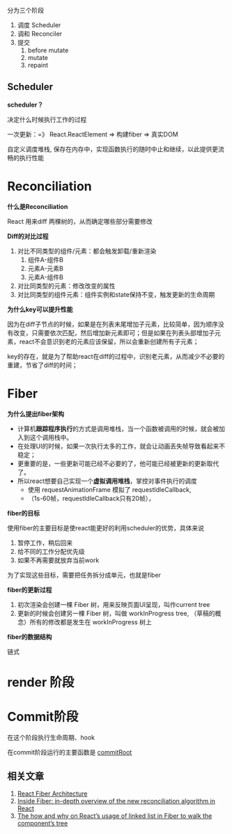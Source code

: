 分为三个阶段
1. 调度 Scheduler
2. 调和 Reconciler
3. 提交
   1. before mutate
   2. mutate
   3. repaint



## Scheduler


**scheduler？**

决定什么时候执行工作的过程


一次更新：=》 React.ReactElement => 构建fiber => 真实DOM

自定义调度堆栈, 保存在内存中，实现函数执行的随时中止和继续，以此提供更流畅的执行性能








# Reconciliation


**什么是Reconciliation**

React 用来diff 两棵树的，从而确定哪些部分需要修改



**Diff的对比过程**

1. 对比不同类型的组件/元素：都会触发卸载/重新渲染
   1. 组件A-组件B
   2. 元素A-元素B
   3. 元素A-组件B
2. 对比同类型的元素：修改改变的属性
3. 对比同类型的组件元素：组件实例和state保持不变，触发更新的生命周期




**为什么key可以提升性能**

因为在diff子节点的时候，如果是在列表末尾增加子元素，比较简单，因为顺序没有改变，只需要依次匹配，然后增加新元素即可；但是如果在列表头部增加子元素，react不会意识到老的元素应该保留，所以会重新创建所有子元素；

key的存在，就是为了帮助react在diff的过程中，识别老元素，从而减少不必要的重建，节省了diff的时间；



# Fiber

**为什么提出fiber架构**

- 计算机**跟踪程序执行**的方式是调用堆栈，当一个函数被调用的时候，就会被加入到这个调用栈中。
- 在处理UI的时候，如果一次执行太多的工作，就会让动画丢失帧导致看起来不稳定；
- 更重要的是，一些更新可能已经不必要的了，他可能已经被更新的更新取代了。
- 所以react想要自己实现一个**虚拟调用堆栈**，掌控对事件执行的调度
  - 使用 requestAnimationFrame 模拟了 requestIdleCallback,
  - （1s-60帧，requestIdleCallback只有20帧），


**fiber的目标**

使用fiber的主要目标是使react能更好的利用scheduler的优势，具体来说

1. 暂停工作，稍后回来
2. 给不同的工作分配优先级
3. 如果不再需要就放弃当前work

为了实现这些目标，需要把任务拆分成单元，也就是fiber



**fiber的更新过程**


1. 初次渲染会创建一棵 Fiber 树，用来反映页面UI呈现，叫作current tree
2. 更新的时候会创建另一棵 Fiber 树，叫做 workInProgress tree, （草稿的概念）所有的修改都是发生在 workInProgress 树上



**fiber的数据结构**

链式


# render 阶段

# Commit阶段

在这个阶段执行生命周期、hook


在commit阶段运行的主要函数是 [commitRoot](https://github.com/facebook/react/blob/95a313ec0b957f71798a69d8e83408f40e76765b/packages/react-reconciler/src/ReactFiberScheduler.js#L523)




## 相关文章

1. [React Fiber Architecture](https://github.com/acdlite/react-fiber-architecture)
2. [Inside Fiber: in-depth overview of the new reconciliation algorithm in React](https://indepth.dev/posts/1008/inside-fiber-in-depth-overview-of-the-new-reconciliation-algorithm-in-react)
3. [The how and why on React’s usage of linked list in Fiber to walk the component’s tree](https://medium.com/react-in-depth/the-how-and-why-on-reacts-usage-of-linked-list-in-fiber-67f1014d0eb7)